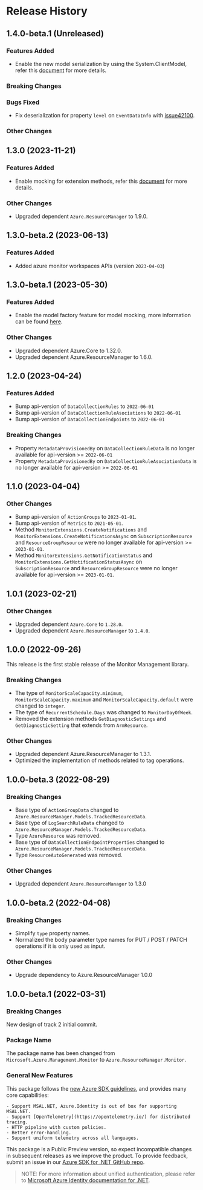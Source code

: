 # Release History

## 1.4.0-beta.1 (Unreleased)

### Features Added

- Enable the new model serialization by using the System.ClientModel, refer this [document](https://aka.ms/azsdk/net/mrw) for more details.

### Breaking Changes

### Bugs Fixed

- Fix deserialization for property `level` on `EventDataInfo` with [issue42100](https://github.com/Azure/azure-sdk-for-net/issues/42100).

### Other Changes

## 1.3.0 (2023-11-21)

### Features Added

- Enable mocking for extension methods, refer this [document](https://aka.ms/azsdk/net/mocking) for more details.

### Other Changes

- Upgraded dependent `Azure.ResourceManager` to 1.9.0.

## 1.3.0-beta.2 (2023-06-13)

### Features Added

- Added azure monitor workspaces APIs (version `2023-04-03`)

## 1.3.0-beta.1 (2023-05-30)

### Features Added

- Enable the model factory feature for model mocking, more information can be found [here](https://azure.github.io/azure-sdk/dotnet_introduction.html#dotnet-mocking-factory-builder).

### Other Changes

- Upgraded dependent Azure.Core to 1.32.0.
- Upgraded dependent Azure.ResourceManager to 1.6.0.

## 1.2.0 (2023-04-24)

### Features Added

- Bump api-version of `DataCollectionRules` to `2022-06-01`
- Bump api-version of `DataCollectionRuleAsociations` to `2022-06-01`
- Bump api-version of `DataCollectionEndpoints` to `2022-06-01`

### Breaking Changes

- Property `MetadataProvisionedBy` on `DataCollectionRuleData` is no longer available for api-version >= `2022-06-01`
- Property `MetadataProvisionedBy` on `DataCollectionRuleAsociationData` is no longer available for api-version >= `2022-06-01`

## 1.1.0 (2023-04-04)

### Other Changes

- Bump api-version of `ActionGroups` to `2023-01-01`.
- Bump api-version of `Metrics` to `2021-05-01`.
- Method `MonitorExtensions.CreateNotifications` and `MonitorExtensions.CreateNotificationsAsync` on `SubscriptionResource` and `ResourceGroupResource` were no longer available for api-version >= `2023-01-01`.
- Method `MonitorExtensions.GetNotificationStatus` and `MonitorExtensions.GetNotificationStatusAsync` on `SubscriptionResource` and `ResourceGroupResource` were no longer available for api-version >= `2023-01-01`.

## 1.0.1 (2023-02-21)

### Other Changes

- Upgraded dependent `Azure.Core` to `1.28.0`.
- Upgraded dependent `Azure.ResourceManager` to `1.4.0`.

## 1.0.0 (2022-09-26)

This release is the first stable release of the Monitor Management library.

### Breaking Changes

- The type of `MonitorScaleCapacity.minimum`, `MonitorScaleCapacity.maximum` and `MonitorScaleCapacity.default` were changed to `integer`.
- The type of `RecurrentSchedule.Days` was changed to `MonitorDayOfWeek`.
- Removed the extension methods `GetDiagnosticSettings` and `GetDiagnosticSetting` that extends from `ArmResource`.

### Other Changes

- Upgraded dependent Azure.ResourceManager to 1.3.1.
- Optimized the implementation of methods related to tag operations.

## 1.0.0-beta.3 (2022-08-29)

### Breaking Changes

- Base type of `ActionGroupData` changed to `Azure.ResourceManager.Models.TrackedResourceData`.
- Base type of `LogSearchRuleData` changed to `Azure.ResourceManager.Models.TrackedResourceData`.
- Type `AzureResource` was removed.
- Base type of `DataCollectionEndpointProperties` changed to `Azure.ResourceManager.Models.TrackedResourceData`.
- Type `ResourceAutoGenerated` was removed.

### Other Changes

- Upgraded dependent `Azure.ResourceManager` to 1.3.0

## 1.0.0-beta.2 (2022-04-08)

### Breaking Changes

- Simplify `type` property names.
- Normalized the body parameter type names for PUT / POST / PATCH operations if it is only used as input.

### Other Changes

- Upgrade dependency to Azure.ResourceManager 1.0.0

## 1.0.0-beta.1 (2022-03-31)

### Breaking Changes

New design of track 2 initial commit.

### Package Name

The package name has been changed from `Microsoft.Azure.Management.Monitor` to `Azure.ResourceManager.Monitor`.

### General New Features
This package follows the [new Azure SDK guidelines](https://azure.github.io/azure-sdk/general_introduction.html), and provides many core capabilities:

    - Support MSAL.NET, Azure.Identity is out of box for supporting MSAL.NET.
    - Support [OpenTelemetry](https://opentelemetry.io/) for distributed tracing.
    - HTTP pipeline with custom policies.
    - Better error-handling.
    - Support uniform telemetry across all languages.

This package is a Public Preview version, so expect incompatible changes in subsequent releases as we improve the product. To provide feedback, submit an issue in our [Azure SDK for .NET GitHub repo](https://github.com/Azure/azure-sdk-for-net/issues).

> NOTE: For more information about unified authentication, please refer to [Microsoft Azure Identity documentation for .NET](https://docs.microsoft.com//dotnet/api/overview/azure/identity-readme?view=azure-dotnet).
